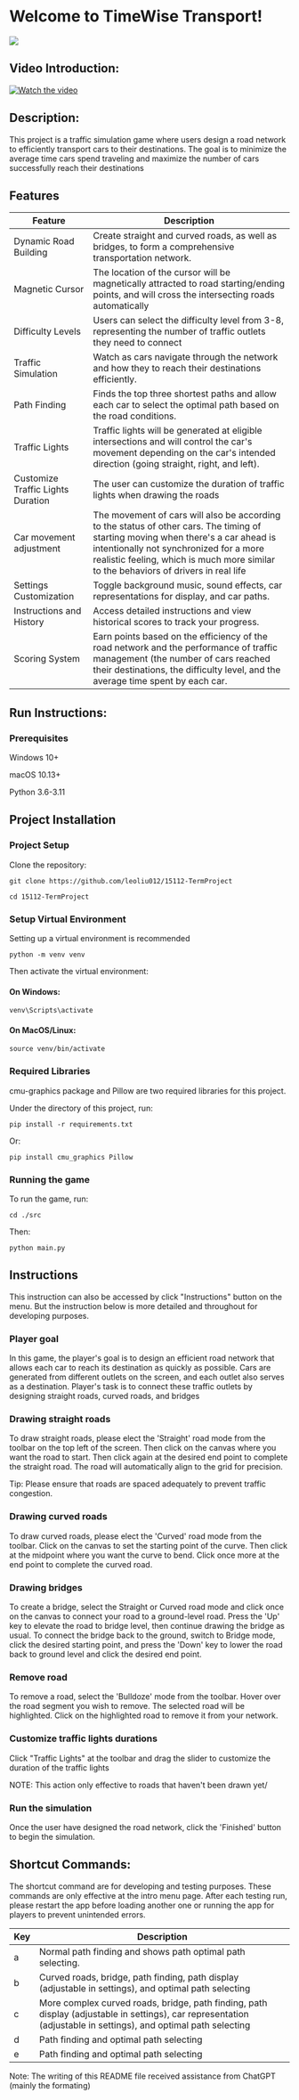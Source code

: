 # Welcome to TimeWise Transport!
![](https://tokei.rs/b1/github/leoliu012/15112-TermProject)

## Video Introduction: 
[![Watch the video](https://img.youtube.com/vi/gq0o-itBRuk/maxresdefault.jpg)](https://youtu.be/gq0o-itBRukA)

## Description: 
This project is a traffic simulation game where users design a road network to efficiently transport cars to their destinations. 
The goal is to minimize the average time cars spend traveling and maximize the number of cars successfully reach their destinations

## Features

| Feature                           | Description                                                                                                                                                                                                     |
|-----------------------------------|-----------------------------------------------------------------------------------------------------------------------------------------------------------------------------------------------------------------|
| Dynamic Road Building             | Create straight and curved roads, as well as bridges, to form a comprehensive transportation network.                                                                                                           |
| Magnetic Cursor                   | The location of the cursor will be magnetically attracted to road starting/ending points, and will cross the intersecting roads automatically                                                                   |
| Difficulty Levels                 | Users can select the difficulty level from 3-8, representing the number of traffic outlets they need to connect                                                                                                 |
| Traffic Simulation                | Watch as cars navigate through the network and how they to reach their destinations efficiently.                                                                                                                |
| Path Finding                      | Finds the top three shortest paths and allow each car to select the optimal path based on the road conditions.                                                                                                  |
| Traffic Lights                    | Traffic lights will be generated at eligible intersections and will control the car's movement depending on the car's intended direction (going straight, right, and left).                                     |
| Customize Traffic Lights Duration | The user can customize the duration of traffic lights when drawing the roads                                                                                                                                    |
| Car movement adjustment           | The movement of cars will also be according to the status of other cars. The timing of starting moving when there's a car ahead is intentionally not synchronized for a more realistic feeling, which is much more similar to the behaviors of drivers in real life|                                   
| Settings Customization            | Toggle background music, sound effects, car representations for display, and car paths.                                                                                                                         |
| Instructions and History          | Access detailed instructions and view historical scores to track your progress.                                                                                                                                 |
| Scoring System                    | Earn points based on the efficiency of the road network and the performance of traffic management (the number of cars reached their destinations, the difficulty level, and the average time spent by each car. |


## Run Instructions:

### Prerequisites
Windows 10+

macOS 10.13+

Python 3.6-3.11

## Project Installation

### Project Setup
Clone the repository:
```commandline
git clone https://github.com/leoliu012/15112-TermProject
```

```commandline
cd 15112-TermProject
```

### Setup Virtual Environment
Setting up a virtual environment is recommended
```commandline
python -m venv venv
```
Then activate the virtual environment:
#### On Windows:
```commandline
venv\Scripts\activate
```
#### On MacOS/Linux:
```commandline
source venv/bin/activate
```

### Required Libraries
cmu-graphics package and Pillow are two required libraries for this project.

Under the directory of this project, run:
```commandline
pip install -r requirements.txt
```
Or:
```commandline
pip install cmu_graphics Pillow
```

### Running the game
To run the game, run:
```commandline
cd ./src
```
Then:
```commandline
python main.py
```

## Instructions
This instruction can also be accessed by click "Instructions" button on the menu. But the instruction below is more 
detailed and throughout for developing purposes.
### Player goal
In this game, the player's goal is to design an efficient road network that allows each car to reach its destination as 
quickly as possible. Cars are generated from different outlets on the screen, and each outlet also serves as a 
destination. Player's task is to connect these traffic outlets by designing straight roads, curved roads, and bridges
### Drawing straight roads
To draw straight roads, please elect the 'Straight' road mode from the toolbar on the top left of the screen. 
Then click on the canvas where you want the road to start. 
Then click again at the desired end point to complete the straight road.
The road will automatically align to the grid for precision. 

Tip: Please ensure that roads are spaced adequately to prevent traffic congestion.

### Drawing curved roads
To draw curved roads, please elect the 'Curved' road mode from the toolbar.
Click on the canvas to set the starting point of the curve.
Then click at the midpoint where you want the curve to bend.
Click once more at the end point to complete the curved road.

### Drawing bridges
To create a bridge, select the Straight or Curved road mode and click once on the canvas to connect your road to a 
ground-level road. Press the 'Up' key to elevate the road to bridge level, 
then continue drawing the bridge as usual. 
To connect the bridge back to the ground, switch to Bridge mode, click the desired starting point, 
and press the 'Down' key to lower the road back to ground level and click the desired end point.

### Remove road
To remove a road, select the 'Bulldoze' mode from the toolbar.
Hover over the road segment you wish to remove. The selected  road will be highlighted. 
Click on the highlighted road to remove it from your network.

### Customize traffic lights durations
Click "Traffic Lights" at the toolbar and drag the slider to customize the duration of the traffic lights

NOTE: This action only effective to roads that haven't been drawn yet/

### Run the simulation
Once the user have designed the road network, click the 'Finished' button to begin the simulation.

## Shortcut Commands:
The shortcut command are for developing and testing purposes. These commands are only effective at the intro menu page.
After each testing run, please restart the app before loading another one or running the app for players to prevent unintended errors.

| Key | Description                                                                                                                                                     |
|-----|-----------------------------------------------------------------------------------------------------------------------------------------------------------------|
| a   | Normal path finding and shows path optimal path selecting.                                                                                                      |
| b   | Curved roads, bridge, path finding, path display (adjustable in settings), and optimal path selecting                                                           |
| c   | More complex curved roads, bridge, path finding, path display (adjustable in settings), car representation (adjustable in settings), and optimal path selecting |
| d   | Path finding and optimal path selecting                                                                |
| e   | Path finding and optimal path selecting                                                                |





Note: The writing of this README file received assistance from ChatGPT (mainly the formating)
